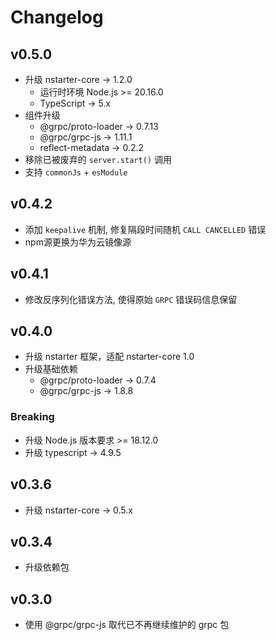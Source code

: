 # Changelog

## v0.5.0
* 升级 nstarter-core -> 1.2.0
  - 运行时环境 Node.js >= 20.16.0
  - TypeScript -> 5.x
* 组件升级
  - @grpc/proto-loader -> 0.7.13
  - @grpc/grpc-js -> 1.11.1
  - reflect-metadata -> 0.2.2
* 移除已被废弃的 `server.start()` 调用
* 支持 `commonJs` + `esModule`


## v0.4.2
* 添加 `keepalive` 机制, 修复隔段时间随机 `CALL CANCELLED` 错误
* npm源更换为华为云镜像源

## v0.4.1
* 修改反序列化错误方法, 使得原始 `GRPC` 错误码信息保留

## v0.4.0
* 升级 nstarter 框架，适配 nstarter-core 1.0
* 升级基础依赖
    - @grpc/proto-loader -> 0.7.4
    - @grpc/grpc-js -> 1.8.8

### Breaking
* 升级 Node.js 版本要求 >= 18.12.0
* 升级 typescript -> 4.9.5


## v0.3.6

* 升级 nstarter-core -> 0.5.x

## v0.3.4

* 升级依赖包

## v0.3.0

* 使用 @grpc/grpc-js 取代已不再继续维护的 grpc 包
